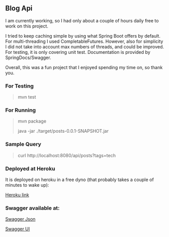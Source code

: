 ## Blog Api

I am currently working, so I had only about a couple of hours daily free to work on this project.

I tried to keep caching simple by using what Spring Boot offers by default. For multi-threading I used CompletableFutures. However, also for simplicity I did not take into account max numbers of threads, and could be improved.
For testing, it is only covering unit test.
Documentation is provided by SpringDocs/Swagger.

Overall, this was a fun project that I enjoyed spending my time on, so thank you.

### For Testing
> mvn test

### For Running
> mvn package
> 
> java -jar ./target/posts-0.0.1-SNAPSHOT.jar

### Sample Query
> curl http://localhost:8080/api/posts?tags=tech




### Deployed at Heroku
It is deployed on heroku in a free dyno (that probably takes a couple of minutes to wake up):

[Heroku link](https://hatchwaysapi.herokuapp.com/)

### Swagger available at: 

[Swagger Json](localhost:8080/v2/api-docs)


[Swagger UI](http://localhost:8080/swagger-ui)
